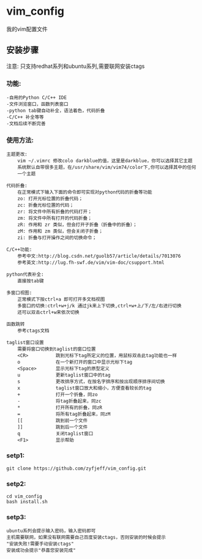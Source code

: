 # vim_config
我的vim配置文件

## 安装步骤
注意: 只支持redhat系列和ubuntu系列,需要联网安装ctags

### 功能:
    -自用的Python C/C++ IDE
    -文件浏览窗口，函数列表窗口
    -python tab键自动补全，语法着色，代码折叠
    -C/C++ 补全等等
    -文档后续不断完善

### 使用方法:
    主题更改:
        vim ~/.vimrc 修改colo darkblue的值，这里是darkblue，你可以选择其它主题
        系统默认自带很多主题，在/usr/share/vim/vim74/color下,你可以选择其中的任何
        一个主题

    代码折叠:
        在正常模式下输入下面的命令即可实现对python代码的折叠等功能
        zo: 打开光标位置的折叠代码；
        zc: 折叠光标位置的代码；
        zr: 将文件中所有折叠的代码打开；
        zm: 将文件中所有打开的代码折叠；
        zR: 作用和 zr 类似，但会打开子折叠（折叠中的折叠）；
        zM: 作用和 zm 类似，但会关闭子折叠；
        zi: 折叠与打开操作之间的切换命令；

    C/C++功能:
        参考中文:http://blog.csdn.net/guolb57/article/details/7013076
        参考英文:http://lug.fh-swf.de/vim/vim-doc/csupport.html

    python代表补全:
        直接按tab键

    多窗口视图:
        正常模式下按ctrl+a 即可打开多文档视图
        多窗口的切换:ctrl+w+j/k 通过jk来上下切换,ctrl+w+上/下/左/右进行切换
        还可以双击ctrl+w来依次切换

    函数跳转
        参考ctags文档

    taglist窗口设置
        需要将窗口切换到taglist的窗口位置
        <CR>          跳到光标下tag所定义的位置，用鼠标双击此tag功能也一样
        o             在一个新打开的窗口中显示光标下tag
        <Space>       显示光标下tag的原型定义
        u             更新taglist窗口中的tag
        s             更改排序方式，在按名字排序和按出现顺序排序间切换
        x             taglist窗口放大和缩小，方便查看较长的tag
        +             打开一个折叠，同zo
        -             将tag折叠起来，同zc
        *             打开所有的折叠，同zR
        =             将所有tag折叠起来，同zM
        [[            跳到前一个文件
        ]]            跳到后一个文件
        q             关闭taglist窗口
        <F1>          显示帮助 

### setp1:
    git clone https://github.com/zyfjeff/vim_config.git

### setp2:
    cd vim_config
    bash install.sh

### setp3:
    ubuntu系列会提示输入密码，输入密码即可
    主机需要联网，如果没有联网需要自己百度安装ctags，否则安装的时候会提示
    "安装失败!需要手动安装ctags"
    安装成功会提示"恭喜您安装完成"
